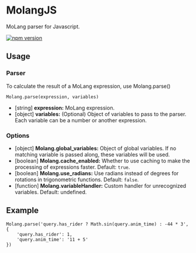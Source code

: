 # MolangJS
MoLang parser for Javascript.

[![npm version](https://img.shields.io/npm/v/molangjs)](https://www.npmjs.com/package/molangjs)

## Usage
### Parser
To calculate the result of a MoLang expression, use Molang.parse()

`Molang.parse(expression, variables)`

* [string] **expression:** MoLang expression.
* [object] **variables:** (Optional) Object of variables to pass to the parser. Each variable can be a number or another expression.

### Options
* [object] **Molang.global_variables:** Object of global variables. If no matching variable is passed along, these variables will be used.
* [boolean] **Molang.cache_enabled:** Whether to use caching to make the processing of expressions faster. Default: `true`.
* [boolean] **Molang.use_radians:** Use radians instead of degrees for rotations in trigonometric functions. Default: `false`.
* [function] **Molang.variableHandler:** Custom handler for unrecognized variables. Default: undefined.

## Example
```
Molang.parse('query.has_rider ? Math.sin(query.anim_time) : -44 * 3', {
    'query.has_rider': 1,
    'query.anim_time': '11 + 5'
})
```
